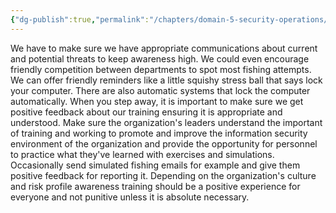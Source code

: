 ```yaml
---
{"dg-publish":true,"permalink":"/chapters/domain-5-security-operations/domain-5-security-operations/5-11-best-practices-of-security-awareness-training/","noteIcon":""}
---
```



We have to make sure we have appropriate communications about current and potential threats to keep awareness high. We could even encourage friendly competition between departments to spot most fishing attempts. We can offer friendly reminders like a little squishy stress ball that says lock your computer. There are also automatic systems that lock the computer automatically. When you step away, it is important to make sure we get positive feedback about our training ensuring it is appropriate and understood. Make sure the organization's leaders understand the important of training and working to promote and improve the information security environment of the organization and provide the opportunity for personnel to practice what they've learned with exercises and simulations. Occasionally send simulated fishing emails for example and give them positive feedback for reporting it. Depending on the organization's culture and risk profile awareness training should be a positive experience for everyone and not punitive unless it is absolute necessary.